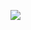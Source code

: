 ![](https://media.discordapp.net/attachments/943185291794055211/1179213981144055878/20231128_153101.jpg?ex=6578f799&is=65668299&hm=4c07d7c96f80fff5b45137865ba8293c8e517cb9edac6f32f16b8fe697dde9d9&=&format=webp)
